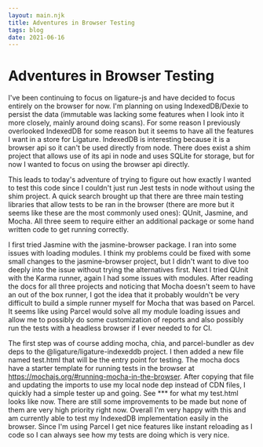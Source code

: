 ```yaml
---
layout: main.njk
title: Adventures in Browser Testing
tags: blog
date: 2021-06-16
---
```


# Adventures in Browser Testing

I've been continuing to focus on ligature-js and have decided to focus entirely on the browser for now.
I'm planning on using IndexedDB/Dexie to persist the data (immutable was lacking some features when I
look into it more closely, mainly around doing scans).
For some reason I previously overlooked IndexedDB for some reason but it seems to have all the features
I want in a store for Ligature.
IndexedDB is interesting because it is a browser api so it can't be used directly from node.
There does exist a shim project that allows use of its api in node and uses SQLite for storage,
but for now I wanted to focus on using the browser api directly.

This leads to today's adventure of trying to figure out how exactly I wanted to test this code since
I couldn't just run Jest tests in node without using the shim project.
A quick search brought up that there are three main testing libraries that allow tests to be ran in
the browser (there are more but it seems like these are the most commonly used ones): QUnit, Jasmine,
and Mocha.  All three seem to require either an additional package or some hand written code to get
running correctly.

I first tried Jasmine with the jasmine-browser package.  I ran into some issues with loading modules.
I think my problems could be fixed with some small changes to the jasmine-browser project, but I
didn't want to dive too deeply into the issue without trying the alternatives first.
Next I tried QUnit with the Karma runner, again I had some issues with modules.
After reading the docs for all three projects and noticing that Mocha doesn't seem to have an
out of the box runner, I got the idea that it probably wouldn't be very difficult to build a simple
runner myself for Mocha that was based on Parcel.
It seems like using Parcel would solve all my module loading issues and allow me to possibly do some
customization of reports and also possibly run the tests with a headless browser if I ever needed to
for CI.

The first step was of course adding mocha, chia, and parcel-bundler as dev deps to the
@ligature/ligature-indexeddb project.
I then added a new file named test.html that will be the entry point for testing.
The mocha docs have a starter template for running tests in the browser at
https://mochajs.org/#running-mocha-in-the-browser.
After copying that file and updating the imports to use my local node dep instead of CDN files,
I quickly had a simple tester up and going.
See *** for what my test.html looks like now.
There are still some improvements to be made but none of them are very high priority right now.
Overall I'm very happy with this and am currently able to test my IndexedDB implementation
easily in the browser.
Since I'm using Parcel I get nice features like instant reloading as I code so I can always see
how my tests are doing which is very nice.
